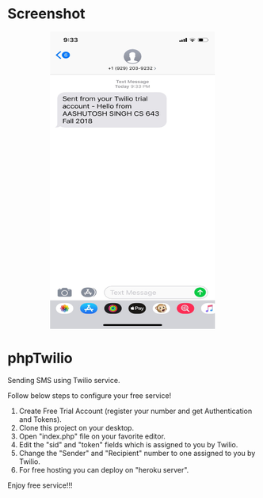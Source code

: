 # Screenshot

<div align="center">
    <img src="/Image-1.jpeg" width="333px" height="600px" </img> 
</div>

# phpTwilio
Sending SMS using Twilio service.

Follow below steps to configure your free service!
1.  Create Free Trial Account (register your number and get Authentication and Tokens).
2.  Clone this project on your desktop.
3.  Open "index.php" file on your favorite editor.
4.  Edit the "sid" and "token" fields which is assigned to you by Twilio.
5.  Change the "Sender" and "Recipient" number to one assigned to you by Twilio.
5.  For free hosting you can deploy on "heroku server".

Enjoy free service!!!
